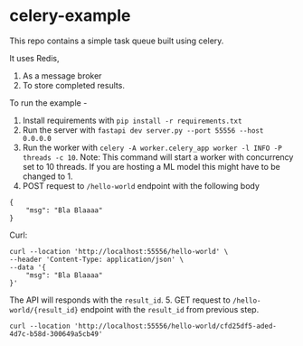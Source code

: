 # celery-example

This repo contains a simple task queue built using celery. 

It uses Redis,
1. As a message broker 
2. To store completed results.

To run the example -

1. Install requirements with `pip install -r requirements.txt` 
2. Run the server with `fastapi dev server.py --port 55556 --host 0.0.0.0`
3. Run the worker with `celery -A worker.celery_app worker -l INFO -P threads -c 10`. Note: This command will start a worker with concurrency set to 10 threads. If you are hosting a ML model this might have to be changed to 1.
4. POST request to `/hello-world` endpoint with the following body
```
{
    "msg": "Bla Blaaaa"
}
```
Curl:
```
curl --location 'http://localhost:55556/hello-world' \
--header 'Content-Type: application/json' \
--data '{
    "msg": "Bla Blaaaa"
}'
```
The API will responds with the `result_id`.
5. GET request to `/hello-world/{result_id}` endpoint with the `result_id` from previous step.
```
curl --location 'http://localhost:55556/hello-world/cfd25df5-aded-4d7c-b58d-300649a5cb49'
```